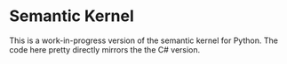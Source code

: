 # Semantic Kernel

This is a work-in-progress version of the semantic kernel for Python.
The code here pretty directly mirrors the the C# version.

